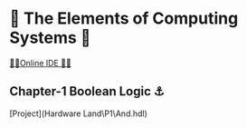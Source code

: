 # 🚀 The Elements of Computing Systems 🚀

[🔗🔗Online IDE 🔗🔗](https://nand2tetris.github.io/web-ide/chip/)

## Chapter-1 Boolean Logic ⚓
   [Project](Hardware Land\P1\And.hdl)